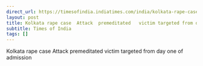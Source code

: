 ```yaml
---
direct_url: https://timesofindia.indiatimes.com/india/kolkata-rape-case-police-say-attack-was-premeditated-victim-targeted-from-day-one-of-admission/articleshow/122156487.cms
layout: post
title: Kolkata rape case  Attack  premeditated   victim targeted from day one of admission
subtitle: Times of India
tags: []
---
```


Kolkata rape case  Attack  premeditated   victim targeted from day one of admission
